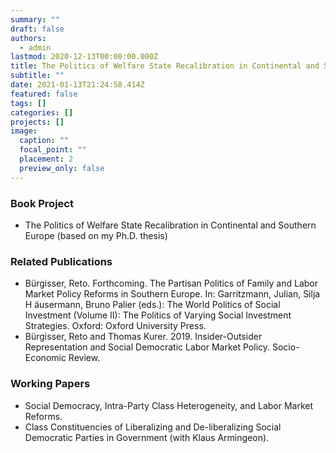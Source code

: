 ```yaml
---
summary: ""
draft: false
authors:
  - admin
lastmod: 2020-12-13T00:00:00.000Z
title: The Politics of Welfare State Recalibration in Continental and Southern Europe (Book Project)
subtitle: ""
date: 2021-01-13T21:24:58.414Z
featured: false
tags: []
categories: []
projects: []
image:
  caption: ""
  focal_point: ""
  placement: 2
  preview_only: false
---
```



### Book Project

* The Politics of Welfare State Recalibration in Continental and Southern Europe  (based on my Ph.D. thesis)

### Related Publications

* Bürgisser, Reto. Forthcoming. The Partisan Politics of Family and Labor Market Policy Reforms in Southern Europe. In: Garritzmann, Julian, Silja H ̈ausermann, Bruno Palier (eds.): The World Politics of Social Investment (Volume II): The Politics of Varying Social Investment Strategies. Oxford: Oxford University Press.
* Bürgisser, Reto and Thomas Kurer. 2019. Insider-Outsider Representation and Social Democratic Labor Market Policy. Socio-Economic Review.

### Working Papers 

* Social Democracy, Intra-Party Class Heterogeneity, and Labor Market Reforms.
* Class Constituencies of Liberalizing and De-liberalizing Social Democratic Parties in
Government (with Klaus Armingeon).
